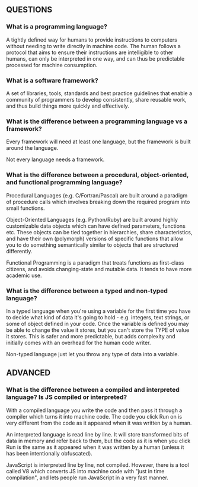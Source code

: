 ## QUESTIONS

### What is a programming language?

A tightly defined way for humans to provide instructions to computers without needing to write directly in machine code. The human follows a protocol that aims to ensure their instructions are intelligible to other humans, can only be interpreted in one way, and can thus be predictable processed for machine consumption.

### What is a software framework?

A set of libraries, tools, standards and best practice guidelines that enable a community of programmers to develop consistently, share reusable work, and thus build things more quickly and effectively.

### What is the difference between a programming language vs a framework?

Every framework will need at least one language, but the framework is built around the language.

Not every language needs a framework.

### What is the difference between a procedural, object-oriented, and functional programming language?

Procedural Languages (e.g. C/Fortran/Pascal) are built around a paradigm of procedure calls which involves breaking down the required program into small functions.

Object-Oriented Languages (e.g. Python/Ruby) are built around highly customizable data objects which can have defined parameters, functions etc. These objects can be tied together in hierarchies, share characteristics, and have their own (polymorph) versions of specific functions that allow you to do something semantically similar to objects that are structured differently.

Functional Programming is a paradigm that treats functions as first-class citizens, and avoids changing-state and mutable data. It tends to have more academic use.

### What is the difference between a typed and non-typed language?

In a typed language when you're using a variable for the first time you have to decide what kind of data it's going to hold - e.g. integers, text strings, or some of object defined in your code. Once the variable is defined you may be able to change the value it stores, but you can't store the TYPE of value it stores. This is safer and more predictable, but adds complexity and initially comes with an overhead for the human code writer.

Non-typed language just let you throw any type of data into a variable.

## ADVANCED

### What is the difference between a compiled and interpreted language? Is JS compiled or interpreted?

With a compiled language you write the code and then pass it through a compiler which turns it into machine code. The code you click Run on is very different from the code as it appeared when it was written by a human.

An interpreted language is read line by line. It will store transformed bits of data in memory and refer back to them, but the code as it is when you click Run is the same as it appeared when it was written by a human (unless it has been intentionally obfuscated).

JavaScript is interpreted line by line, not compiled. However, there is a tool called V8 which converts JS into machine code with "just in time compilation", and lets people run JavaScript in a very fast manner.